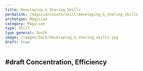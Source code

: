 ```yaml
---
title: Developing & Sharing Skills
permalink: /magician/south/skill/developing_&_sharing_skills
archetype: Magician
category: Magician
type: Skill
type_general: South
image: /images/back/developing_&_sharing_skills.jpg
draft: true
---
```

#draft Concentration, Efficiency
---
